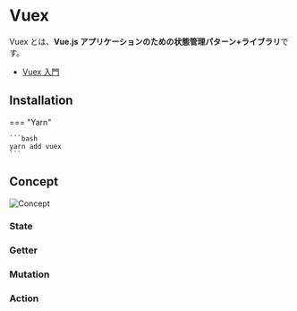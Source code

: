 # Vuex

Vuex とは、**Vue.js アプリケーションのための状態管理パターン+ライブラリ**です。

-   [Vuex 入門](https://vuex.vuejs.org/ja/guide/)

## Installation

=== "Yarn"

    ```bash
    yarn add vuex
    ```

## Concept

![Concept](images/Vuex_Concept.png)

### State

### Getter

### Mutation

### Action
